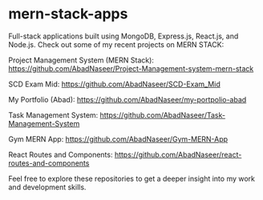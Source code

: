 # mern-stack-apps
Full-stack applications built using MongoDB, Express.js, React.js, and Node.js.
Check out some of my recent projects on MERN STACK:

Project Management System (MERN Stack):
https://github.com/AbadNaseer/Project-Management-system-mern-stack

SCD Exam Mid:
https://github.com/AbadNaseer/SCD-Exam_Mid

My Portfolio (Abad):
https://github.com/AbadNaseer/my-portpolio-abad

Task Management System:
https://github.com/AbadNaseer/Task-Management-System

Gym MERN App:
https://github.com/AbadNaseer/Gym-MERN-App

React Routes and Components:
https://github.com/AbadNaseer/react-routes-and-components

Feel free to explore these repositories to get a deeper insight into my work and development skills.
